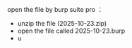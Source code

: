 open the file by burp suite pro ：　
- unzip the file (2025-10-23.zip)
- open the file called 2025-10-23.burp
- u
